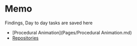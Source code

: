 # Memo
Findings, Day to day tasks are saved here

- [Procedural Animation](Pages/Procedural Animation.md)
- [Repositories](Pages/Repositories.md)

